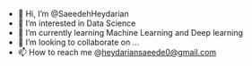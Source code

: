 - 👋 Hi, I’m @SaeedehHeydarian
- 👀 I’m interested in Data Science 
- 🌱 I’m currently learning Machine Learning and Deep learning 
- 💞️ I’m looking to collaborate on ...
- 📫 How to reach me @heydariansaeede0@gmail.com

<!---
SaeedehHeydarian/SaeedehHeydarian is a ✨ special ✨ repository because its `README.md` (this file) appears on your GitHub profile.
You can click the Preview link to take a look at your changes.
--->
